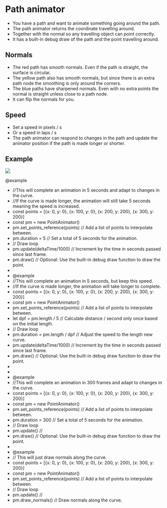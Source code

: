 # Path animator
<ul>
<li>You have a path and want to animate something going around the path.</li>
<li>The path animator returns the coordinate travelling around.</li>
<li>Together with the normal so any travelling object can point correctly.</li>
<li>It has a built-in debug draw of the path and the point travelling around.</li>
</ul>

## Normals
<ul>
<li>
  The red path has smooth normals. Even if the path is straight, the surface is circular.
</li>
<li>
  The yellow path also has smooth normals, but since there is an extra path node the smoothing is only around the corners.
</li>
<li>
  The blue paths have sharpened normals. Even with no extra points the normal is straight unless close to a path node.
</li>
<li>
  It can flip the normals for you.
</li>
</ul>

## Speed
<ul>
<li>
  Set a speed in pixels / s
</li>
<li>
  Or a speed in laps / s
<li>
  The path animator can respond to changes in the path and update the animator position if the path is made longer or shorter.
</ul>
  
  ## Example
![](https://github.com/spaderkung/path-animator-jb/blob/main/demo/demo_full_3.gif)

@example
 * //This will complete an animation in 5 seconds and adapt to changes in the curve.
 * //If the curve is made longer, the animation will still take 5 seconds meaning the speed is increased.
 * const points = [{x: 0, y: 0}, {x: 100, y: 0}, {x: 200, y: 200}, {x: 300, y: 200}]
 * const pm = new PointAnimator()
 * pm.set_points_reference(points) // Add a list of points to interpolate between.
 * pm.duration = 5                 // Set a total of 5 seconds for the animation.
 * // Draw loop
 * pm.update(deltaTime/1000)       // Increment by the time in seconds passed since last frame.
 * pm.draw()                       // Optional: Use the built-in debug draw function to draw the point.
 *
 * @example
 * //This will complete an animation in 5 seconds, but keep this speed.
 * //If the curve is made longer, the animation will take longer to complete.
 * const points = [{x: 0, y: 0}, {x: 100, y: 0}, {x: 200, y: 200}, {x: 300, y: 200}]
 * const pm = new PointAnimator()
 * pm.set_points_reference(points) // Add a list of points to interpolate between.
 * let dpf = pm.length / 5         // Calculate distance / second only once based on the initial length.
 * // Draw loop
 * pm.duration = pm.length / dpf   // Adjust the speed to the length new curve.
 * pm.update(deltaTime/1000)       // Increment by the time in seconds passed since last frame.
 * pm.draw()                       // Optional: Use the built-in debug draw function to draw the point.
 *
 * 
 * @example
 * //This will complete an animation in 300 frames and adapt to changes in the curve.
 * const points = [{x: 0, y: 0}, {x: 100, y: 0}, {x: 200, y: 200}, {x: 300, y: 200}]
 * const pm = new PointAnimator()
 * pm.set_points_reference(points) // Add a list of points to interpolate between.
 * pm.duration = 300               // Set a total of 5 seconds for the animation.
 * // Draw loop
 * pm.update()                     // 
 * pm.draw()                       // Optional: Use the built-in debug draw function to draw the point.
 * 
 * @example 
 * // This will just draw normals along the curve.
 * const points = [{x: 0, y: 0}, {x: 100, y: 0}, {x: 200, y: 200}, {x: 300, y: 200}]
 * const pm = new PointAnimator()
 * pm.set_points_reference(points) // Add a list of points to interpolate between.
 * // Draw loop
 * pm.update()                     //
 * pm.draw_normals()               // Draw normals along the curve.
